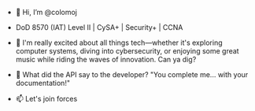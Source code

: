 - 👋 Hi, I’m @colomoj
- DoD 8570 (IAT) Level II | CySA+ | Security+ | CCNA
  
- 👀 I'm really excited about all things tech—whether it's exploring computer systems, diving into cybersecurity, or enjoying some great music while riding the waves of innovation. Can ya dig?
- 🌱 What did the API say to the developer? "You complete me... with your documentation!" 
- 📫 Let's join forces
  

<!---
colomoj/colomoj is a ✨ special ✨ repository because its `README.md` (this file) appears on your GitHub profile.
You can click the Preview link to take a look at your changes.
--->
